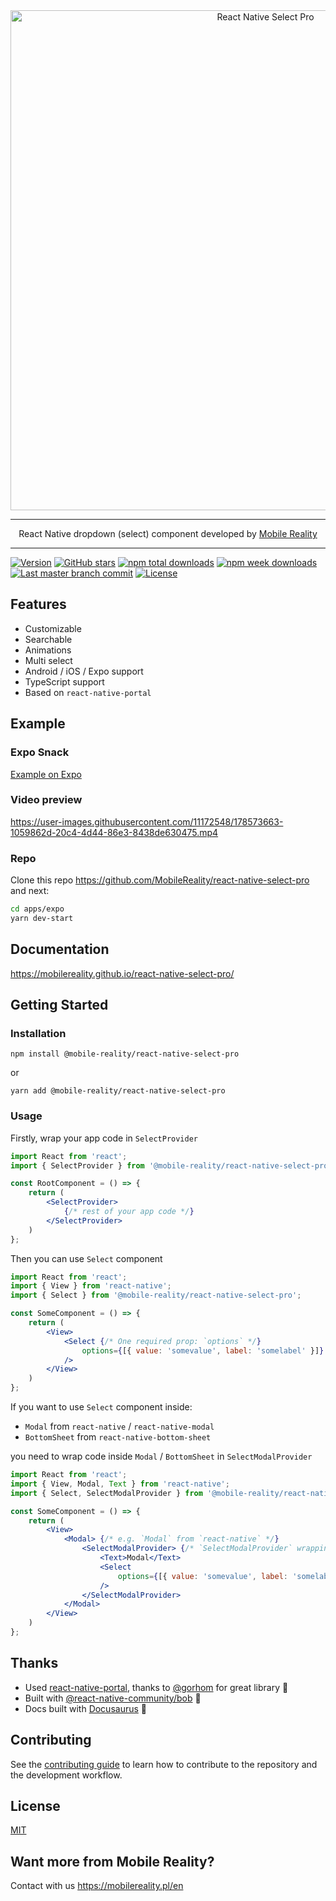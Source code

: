 <div align="center">
    <img alt="React Native Select Pro" src="https://user-images.githubusercontent.com/11172548/144605214-d7f88315-df04-434d-a45f-ae0bbc087c8b.png" width="800" />
</div>

---
<p align="center">
  React Native dropdown (select) component developed by <a href='https://mobilereality.pl/en' target='_blank'>Mobile Reality</a>
</p>

---

[![Version](https://img.shields.io/npm/v/@mobile-reality/react-native-select-pro?style=for-the-badge)](https://www.npmjs.com/package/@mobile-reality/react-native-select-pro)
[![GitHub stars](https://img.shields.io/github/stars/MobileReality/react-native-select-pro?style=for-the-badge)](https://github.com/MobileReality/react-native-select-pro/stargazers)
[![npm total downloads](https://img.shields.io/npm/dt/@mobile-reality/react-native-select-pro?style=for-the-badge)](https://www.npmjs.com/package/@mobile-reality/react-native-select-pro)
[![npm week downloads](https://img.shields.io/npm/dw/@mobile-reality/react-native-select-pro?style=for-the-badge)](https://www.npmjs.com/package/@mobile-reality/react-native-select-pro)
[![Last master branch commit](https://img.shields.io/github/last-commit/MobileReality/react-native-select-pro/master?style=for-the-badge)](https://github.com/MobileReality/react-native-select-pro/commits/master)
[![License](https://img.shields.io/github/license/MobileReality/react-native-select-pro?style=for-the-badge)](https://github.com/MobileReality/react-native-select-pro/blob/master/LICENSE.md)

## Features

* Customizable
* Searchable
* Animations
* Multi select
* Android / iOS / Expo support
* TypeScript support
* Based on `react-native-portal`

## Example

### Expo Snack

[Example on Expo](https://snack.expo.dev/@irekrog/smelly-beef-jerky)

### Video preview

https://user-images.githubusercontent.com/11172548/178573663-1059862d-20c4-4d44-86e3-8438de630475.mp4

### Repo

Clone this repo https://github.com/MobileReality/react-native-select-pro and next:

```sh
cd apps/expo
yarn dev-start
```

## Documentation

https://mobilereality.github.io/react-native-select-pro/

## Getting Started

### Installation

```
npm install @mobile-reality/react-native-select-pro
```

or

```
yarn add @mobile-reality/react-native-select-pro
```

### Usage

Firstly, wrap your app code in `SelectProvider`

```jsx
import React from 'react';
import { SelectProvider } from '@mobile-reality/react-native-select-pro';

const RootComponent = () => {
    return (
        <SelectProvider>
            {/* rest of your app code */}
        </SelectProvider>
    )
};
```

Then you can use `Select` component

```jsx
import React from 'react';
import { View } from 'react-native';
import { Select } from '@mobile-reality/react-native-select-pro';

const SomeComponent = () => {
    return (
        <View>
            <Select {/* One required prop: `options` */}
                options={[{ value: 'somevalue', label: 'somelabel' }]}
            />
        </View>
    )
};
```

If you want to use `Select` component inside:

* `Modal` from `react-native` / `react-native-modal`
* `BottomSheet` from `react-native-bottom-sheet`

you need to wrap code inside `Modal` / `BottomSheet` in `SelectModalProvider`

```jsx
import React from 'react';
import { View, Modal, Text } from 'react-native';
import { Select, SelectModalProvider } from '@mobile-reality/react-native-select-pro';

const SomeComponent = () => {
    return (
        <View>
            <Modal> {/* e.g. `Modal` from `react-native` */}
                <SelectModalProvider> {/* `SelectModalProvider` wrapping code inside `Modal` */}
                    <Text>Modal</Text>
                    <Select
                        options={[{ value: 'somevalue', label: 'somelabel' }]}
                    />
                </SelectModalProvider>
            </Modal>
        </View>
    )
};
```

## Thanks

* Used [react-native-portal](https://github.com/gorhom/react-native-portal), thanks
  to [@gorhom](https://github.com/gorhom) for great library 🎉
* Built with [@react-native-community/bob](https://github.com/react-native-community/bob) 🚀
* Docs built with [Docusaurus](https://docusaurus.io/) 🙌

## Contributing

See the [contributing guide](CONTRIBUTING.md) to learn how to contribute to the repository and the development workflow.

## License

[MIT](LICENSE.md)

## Want more from Mobile Reality?

Contact with us https://mobilereality.pl/en
